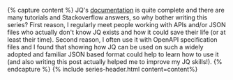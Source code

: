 {% capture content %}
JQ's <a href="{{site.data.jq.links.documentation.url}}" target="{{site.data.jq.link_target}}">documentation</a> is quite complete and there are many tutorials and Stackoverflow answers, so why bother writing this series? First reason, I regularly meet people working with APIs and/or JSON files who actually don't know JQ exists and how it could save their life (or at least their time). Second reason, I often use it with OpenAPI specification files and I found that showing how JQ can be used on such a widely adopted and familiar JSON based format could help to learn how to use it (and also writing this post actually helped me to improve my JQ skills!).
{% endcapture %}
{% include series-header.html content=content%}